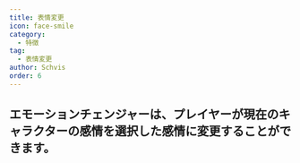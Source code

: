 ```yaml
---
title: 表情変更
icon: face-smile
category:
  - 特徴
tag:
  - 表情変更
author: Schvis
order: 6
---
```


## エモーションチェンジャーは、プレイヤーが現在のキャラクターの感情を選択した感情に変更することができます。
